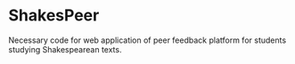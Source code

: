 # ShakesPeer

Necessary code for web application of peer feedback platform for students studying Shakespearean texts.